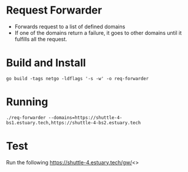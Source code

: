 # Request Forwarder
- Forwards request to a list of defined domains
- If one of the domains return a failure, it goes to other domains until it fulfills all the request.

# Build and Install
```
go build -tags netgo -ldflags '-s -w' -o req-forwarder
```

# Running
```
./req-forwarder --domains=https://shuttle-4-bs1.estuary.tech,https://shuttle-4-bs2.estuary.tech
```

# Test
Run the following
https://shuttle-4.estuary.tech/gw/<>
